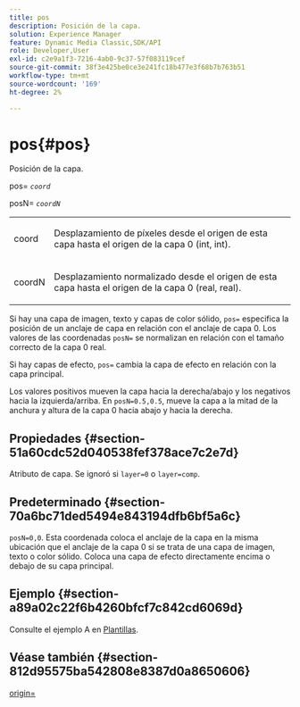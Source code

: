 ```yaml
---
title: pos
description: Posición de la capa.
solution: Experience Manager
feature: Dynamic Media Classic,SDK/API
role: Developer,User
exl-id: c2e9a1f3-7216-4ab0-9c37-57f083119cef
source-git-commit: 38f3e425be0ce3e241fc18b477e3f68b7b763b51
workflow-type: tm+mt
source-wordcount: '169'
ht-degree: 2%

---
```


# pos{#pos}

Posición de la capa.

pos= *`coord`*

posN= *`coordN`*

<table id="simpletable_754F76EE00BF4129B07502647FF172B7"> 
 <tr class="strow"> 
  <td class="stentry"> <p><span class="varname"> coord</span> </p> </td> 
  <td class="stentry"> <p>Desplazamiento de píxeles desde el origen de esta capa hasta el origen de la capa 0 (int, int). </p></td> 
 </tr> 
 <tr class="strow"> 
  <td class="stentry"> <p><span class="varname"> coordN</span> </p></td> 
  <td class="stentry"> <p>Desplazamiento normalizado desde el origen de esta capa hasta el origen de la capa 0 (real, real). </p></td> 
 </tr> 
</table>

Si hay una capa de imagen, texto y capas de color sólido, `pos=` especifica la posición de un anclaje de capa en relación con el anclaje de capa 0. Los valores de las coordenadas `posN=` se normalizan en relación con el tamaño correcto de la capa 0 real.

Si hay capas de efecto, `pos=` cambia la capa de efecto en relación con la capa principal.

Los valores positivos mueven la capa hacia la derecha/abajo y los negativos hacia la izquierda/arriba. En `posN=0.5,0.5`, mueve la capa a la mitad de la anchura y altura de la capa 0 hacia abajo y hacia la derecha.

## Propiedades {#section-51a60cdc52d040538fef378ace7c2e7d}

Atributo de capa. Se ignoró si `layer=0` o `layer=comp`.

## Predeterminado {#section-70a6bc71ded5494e843194dfb6bf5a6c}

`posN=0,0`. Esta coordenada coloca el anclaje de la capa en la misma ubicación que el anclaje de la capa 0 si se trata de una capa de imagen, texto o color sólido. Coloca una capa de efecto directamente encima o debajo de su capa principal.

## Ejemplo {#section-a89a02c22f6b4260bfcf7c842cd6069d}

Consulte el ejemplo A en [Plantillas](../../../../../is-api/http-ref/image-serving-api-ref/c-http-protocol-reference/c-templates/c-templates.md#concept-3cd2d2adae0e41b2979b9640244d4d3e).

## Véase también {#section-812d95575ba542808e8387d0a8650606}

[origin=](../../../../../is-api/http-ref/image-serving-api-ref/c-http-protocol-reference/c-command-reference/r-origin.md#reference-e11c7ac06e2240cc884c3fec98f05138)
